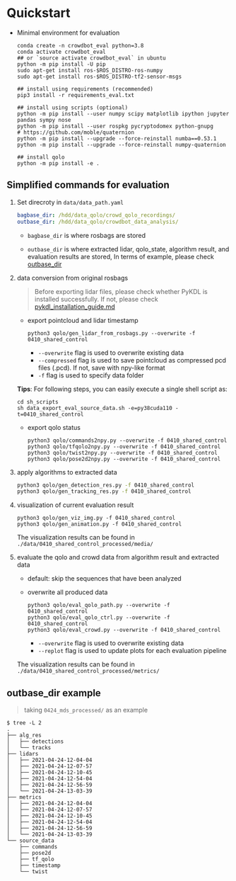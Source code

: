 # Quickstart

- Minimal environment for evaluation

    ```shell
    conda create -n crowdbot_eval python=3.8
    conda activate crowdbot_eval
    ## or `source activate crowdbot_eval` in ubuntu
    python -m pip install -U pip
    sudo apt-get install ros-$ROS_DISTRO-ros-numpy
    sudo apt-get install ros-$ROS_DISTRO-tf2-sensor-msgs

    ## install using requirements (recommended)
    pip3 install -r requirements_eval.txt

    ## install using scripts (optional)
    python -m pip install --user numpy scipy matplotlib ipython jupyter pandas sympy nose
    python -m pip install --user rospkg pycryptodomex python-gnupg
    # https://github.com/moble/quaternion
    python -m pip install --upgrade --force-reinstall numba==0.53.1
    python -m pip install --upgrade --force-reinstall numpy-quaternion

    ## install qolo
    python -m pip install -e .
    ```

## Simplified commands for evaluation

1. Set direcroty in `data/data_path.yaml`

    ```yaml
    bagbase_dir: /hdd/data_qolo/crowd_qolo_recordings/
    outbase_dir: /hdd/data_qolo/crowdbot_data_analysis/
    ```

    - `bagbase_dir` is where rosbags are stored

    - `outbase_dir` is where extracted lidar, qolo_state, algorithm result, and evaluation results are stored, In terms of example, please check [outbase_dir](#outbase_dir)

2. data conversion from original rosbags

    > Before exporting lidar files, please check whether PyKDL is installed successfully. If not, please check [pykdl_installation_guide.md](./pykdl_installation_guide.md)

    - export pointcloud and lidar timestamp

        ```shell
        python3 qolo/gen_lidar_from_rosbags.py --overwrite -f 0410_shared_control
        ```

      - `--overwrite` flag is used to overwrite existing data
      - `--compressed` flag is used to save pointcloud as compressed pcd files (.pcd). If not, save with npy-like format
      - `-f` flag is used to specify data folder

    **Tips**: For following steps, you can easily execute a single shell script as:

    ```shell
    cd sh_scripts
    sh data_export_eval_source_data.sh -e=py38cuda110 -t=0410_shared_control
    ```

    - export qolo status

        ```shell
        python3 qolo/commands2npy.py --overwrite -f 0410_shared_control
        python3 qolo/tfqolo2npy.py --overwrite -f 0410_shared_control
        python3 qolo/twist2npy.py --overwrite -f 0410_shared_control
        python3 qolo/pose2d2npy.py --overwrite -f 0410_shared_control
        ```

3. apply algorithms to extracted data

    ```sh
    python3 qolo/gen_detection_res.py -f 0410_shared_control
    python3 qolo/gen_tracking_res.py -f 0410_shared_control
    ```

4. visualization of current evaluation result

    ```shell
    python3 qolo/gen_viz_img.py -f 0410_shared_control
    python3 qolo/gen_animation.py -f 0410_shared_control
    ```

    The visualization results can be found in `./data/0410_shared_control_processed/media/`

5. evaluate the qolo and crowd data from algorithm result and extracted data

    - default: skip the sequences that have been analyzed

    - overwrite all produced data

        ```shell
        python3 qolo/eval_qolo_path.py --overwrite -f 0410_shared_control
        python3 qolo/eval_qolo_ctrl.py --overwrite -f 0410_shared_control
        python3 qolo/eval_crowd.py --overwrite -f 0410_shared_control
        ```

        - `--overwrite` flag is used to overwrite existing data
        - `--replot` flag is used to update plots for each evaluation pipeline

    The visualization results can be found in `./data/0410_shared_control_processed/metrics/`

## outbase_dir example

> taking `0424_mds_processed/` as an example

```shell
$ tree -L 2
.
├── alg_res
│   ├── detections
│   └── tracks
├── lidars
│   ├── 2021-04-24-12-04-04
│   ├── 2021-04-24-12-07-57
│   ├── 2021-04-24-12-10-45
│   ├── 2021-04-24-12-54-04
│   ├── 2021-04-24-12-56-59
│   └── 2021-04-24-13-03-39
├── metrics
│   ├── 2021-04-24-12-04-04
│   ├── 2021-04-24-12-07-57
│   ├── 2021-04-24-12-10-45
│   ├── 2021-04-24-12-54-04
│   ├── 2021-04-24-12-56-59
│   └── 2021-04-24-13-03-39
└── source_data
    ├── commands
    ├── pose2d
    ├── tf_qolo
    ├── timestamp
    └── twist
```
